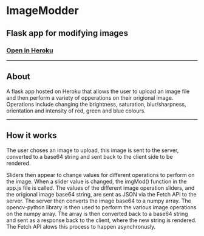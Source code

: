 # **ImageModder**
## Flask app for modifying images

### [Open in Heroku](https://imagemodder.herokuapp.com/)

---

## About

A flask app hosted on Heroku that allows the user to upload an image file and then perform a variety of opperations on their origional image. Operations include changing the brightness, saturation, blur/sharpness, orientation and intensity of red, green and blue colours. 

---

## How it works
The user choses an image to upload, this image is sent to the server, converted to a base64 string and sent back to the client side to be rendered. 

Sliders then appear to change values for different operations to perform on the image. When a slider value is changed, the imgMod() function in the app.js file is called. The values of the different image operation sliders, and the origional image base64 string, are sent as JSON via the Fetch API to the server. The server then converts the image base64 to a numpy array. The opencv-python library is then used to perform the various image operations on the numpy array. The array is then converted back to a base64 string and sent as a response back to the client, where the new string is rendered. The Fetch API alows this process to happen asynchronusly.  